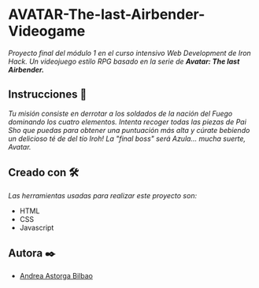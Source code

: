# AVATAR-The-last-Airbender-Videogame

_Proyecto final del módulo 1 en el curso intensivo Web Development de Iron Hack. Un videojuego estilo RPG basado en la serie de **Avatar: The last Airbender.**_

## Instrucciones 🚀

_Tu misión consiste en derrotar a los soldados de la nación del Fuego dominando los cuatro elementos._ 
_Intenta recoger todas las piezas de Pai Sho que puedas para obtener una puntuación más alta y cúrate bebiendo un delicioso té de del tío Iroh!_ 
_La "final boss" será Azula... mucha suerte, Avatar._

## Creado con 🛠️

_Las herramientas usadas para realizar este proyecto son:_

* HTML
* CSS
* Javascript

## Autora ✒️

* [Andrea Astorga Bilbao](https://github.com/Andreutxa)
